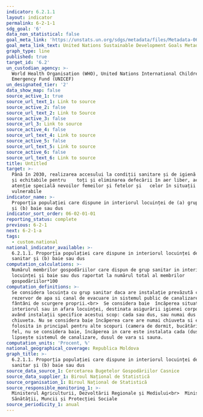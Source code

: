 ```yaml
---
indicator: 6.2.1.1
layout: indicator
permalink: 6-2-1-1
sdg_goal: '6'
data_non_statistical: false
goal_meta_link: 'https://unstats.un.org/sdgs/metadata/files/Metadata-06-02-01.pdf'
goal_meta_link_text: United Nations Sustainable Development Goals Metadata (pdf 428kB)
graph_type: line
published: true
target_id: '6.2'
un_custodian_agency: >-
  World Health Organisation (WHO), United Nations International Children's
  Emergency Fund (UNICEF)
un_designated_tier: '2'
data_show_map: false
source_active_1: true
source_url_text_1: Link to source
source_active_2: false
source_url_text_2: Link to Source
source_active_3: false
source_url_3: Link to source
source_active_4: false
source_url_text_4: Link to source
source_active_5: false
source_url_text_5: Link to source
source_active_6: false
source_url_text_6: Link to source
title: Untitled
target: >-
  Până în 2030, realizarea accesului la condiții sanitare și de igienă adecvate
  și echitabile pentru    toți și eliminarea defecării în aer liber, acordând o
  atenție specială nevoilor femeilor și fetelor și   celor în situații
  vulnerabile
indicator_name: >-
  Proporția populației care dispune in interiorul locuinței de (a) grup sanitar
  și (b) baie sau dus
indicator_sort_order: 06-02-01-01
reporting_status: complete
previous: 6-2-1
next: 6-2-1-a
tags:
  - custom.national
national_indicator_available: >-
  6.2.1.1. Proporția populației care dispune in interiorul locuinței de (a) grup
  sanitar și (b) baie sau dus
computation_calculations: >-
  Numărul membrilor gospodăriilor care dispun de grup sanitar in interiorul
  locuinței și baie sau dus raportat la numărul total al membrilor
  gospodăriilor*100
computation_definitions: >-
  Se considera locuința cu grup sanitar daca are instalație prevăzută cu
  rezervor de apa si canal de evacuare in sistemul public de canalizare sau in
  fântâni de scurgere proprii.<br>  Se considera baie  încăperea situata in
  interiorul sau in afara locuinței, destinata asigurării igienei corporale,
  având instalații specifice acestui scop: cada sau dus, sau numai dus si
  chiuveta. Nu se considera baie încăperea care are numai chiuveta si este
  folosita in principal pentru alte scopuri (camera de dormit, bucătărie). LA
  fel, nu se considera baie, încăperea in care este instalata cada (dus), dar
  lipsește sistemul de canalizare, dusul de vara si sauna.
computation_units: 'Procent, %'
national_geographical_coverage: Republica Moldova
graph_title: >-
  6.2.1.1. Proporția populației care dispune in interiorul locuinței de (a) grup
  sanitar și (b) baie sau dus
source_data_source_1: Cercetarea Bugetelor Gospodăriilor Casnice
source_data_supplier_1: Biroul Național de Statistică
source_organisation_1: Biroul Național de Statistică
source_responsible_monitoring_1: >-
  Ministerul Agriculturii, Dezvoltării Regionale și Mediului<br>  Ministerul
  Sănătății, Muncii și Protecției Sociale
source_periodicity_1: anual
---
```

